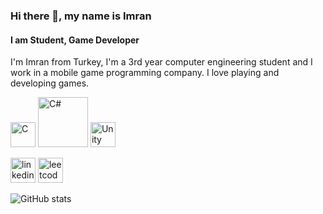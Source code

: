 ### Hi there 👋, my name is Imran
#### I am Student, Game Developer


I'm Imran from Turkey, I'm a 3rd year computer engineering student and I work in a mobile game programming company. I love playing and developing games.

<img src='https://i.hizliresim.com/nya4qfe.png' alt='C' height='40'> <img src='https://i.hizliresim.com/ii0hjze.png' alt='C#' height='80'> <img src='https://i.hizliresim.com/sc11avk.png' alt='Unity' height='40'>


[<img src='https://i.hizliresim.com/hzthsxt.png' alt='linkedin' height='40'>](https://www.linkedin.com/in/ahmet-imran-kavra%C5%9F-17907721a/)  [<img src='https://i.hizliresim.com/jtx19bz.png' alt='leetcode' height='40'>](https://leetcode.com/Acharad/)  

![GitHub stats](https://github-readme-stats.vercel.app/api?username=Acharad&show_icons=true&count_private=true)  


